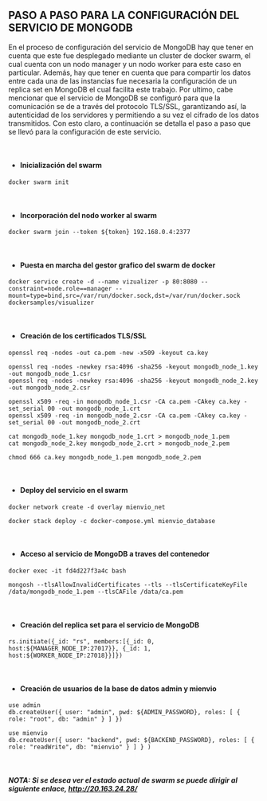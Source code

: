 ## PASO A PASO PARA LA CONFIGURACIÓN DEL SERVICIO DE MONGODB

En el proceso de configuración del servicio de MongoDB hay que tener en cuenta que este fue desplegado mediante un cluster de docker swarm, el cual cuenta con un nodo manager y un nodo worker para este caso en particular. Además, hay que tener en cuenta que para compartir los datos entre cada una de las instancias fue necesaria la configuración de un replica set en MongoDB el cual facilita este trabajo. Por ultimo, cabe mencionar que el servicio de MongoDB se configuró para que la comunicación se de a través del protocolo TLS/SSL, garantizando así, la autenticidad de los servidores y permitiendo a su vez el cifrado de los datos transmitidos. Con esto claro, a continuación se detalla el paso a paso que se llevó para la configuración de este servicio.

&nbsp;

- #### Inicialización del swarm

```
docker swarm init
```

&nbsp;

- #### Incorporación del nodo worker al swarm

```
docker swarm join --token ${token} 192.168.0.4:2377
```

&nbsp;

- #### Puesta en marcha del gestor grafico del swarm de docker

```
docker service create -d --name vizualizer -p 80:8080 --constraint=node.role==manager --mount=type=bind,src=/var/run/docker.sock,dst=/var/run/docker.sock dockersamples/visualizer
```

&nbsp;

- #### Creación de los certificados TLS/SSL

```
openssl req -nodes -out ca.pem -new -x509 -keyout ca.key

openssl req -nodes -newkey rsa:4096 -sha256 -keyout mongodb_node_1.key -out mongodb_node_1.csr
openssl req -nodes -newkey rsa:4096 -sha256 -keyout mongodb_node_2.key -out mongodb_node_2.csr

openssl x509 -req -in mongodb_node_1.csr -CA ca.pem -CAkey ca.key -set_serial 00 -out mongodb_node_1.crt
openssl x509 -req -in mongodb_node_2.csr -CA ca.pem -CAkey ca.key -set_serial 00 -out mongodb_node_2.crt

cat mongodb_node_1.key mongodb_node_1.crt > mongodb_node_1.pem
cat mongodb_node_2.key mongodb_node_2.crt > mongodb_node_2.pem

chmod 666 ca.key mongodb_node_1.pem mongodb_node_2.pem
```

&nbsp;

- #### Deploy del servicio en el swarm

```
docker network create -d overlay mienvio_net

docker stack deploy -c docker-compose.yml mienvio_database
```

&nbsp;

- #### Acceso al servicio de MongoDB a traves del contenedor

```
docker exec -it fd4d227f3a4c bash

mongosh --tlsAllowInvalidCertificates --tls --tlsCertificateKeyFile /data/mongodb_node_1.pem --tlsCAFile /data/ca.pem
```

&nbsp;

- #### Creación del replica set para el servicio de MongoDB

```
rs.initiate({_id: "rs", members:[{_id: 0, host:${MANAGER_NODE_IP:27017}}, {_id: 1, host:${WORKER_NODE_IP:27018}}]})
```

&nbsp;

- #### Creación de usuarios de la base de datos admin y mienvio

```
use admin
db.createUser({ user: "admin", pwd: ${ADMIN_PASSWORD}, roles: [ { role: "root", db: "admin" } ] })

use mienvio
db.createUser({ user: "backend", pwd: ${BACKEND_PASSWORD}, roles: [ { role: "readWrite", db: "mienvio" } ] } )
```

&nbsp;

##### NOTA: Si se desea ver el estado actual de swarm se puede dirigir al siguiente enlace, http://20.163.24.28/
